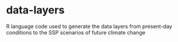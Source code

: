 # data-layers
R language code used to generate the data layers from present-day conditions to the SSP scenarios of future climate change
